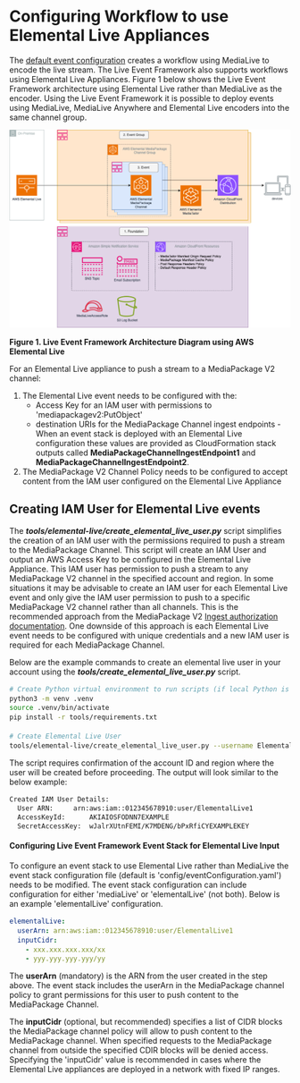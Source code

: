 # Configuring Workflow to use Elemental Live Appliances

The [default event configuration](../../config/default/eventConfiguration.ts) creates a workflow using MediaLive to encode the live stream. The Live Event Framework also supports workflows using Elemental Live Appliances. Figure 1 below shows the Live Event Framework architecture using Elemental Live rather than MediaLive as the encoder. Using the Live Event Framework it is possible to deploy events using MediaLive, MediaLive Anywhere and Elemental Live encoders into the same channel group.

![Live Event Framework Architecture Diagram using AWS Elemental Live](../../resources/ArchitectureDiagram-ElementalLive.png)

**Figure 1. Live Event Framework Architecture Diagram using AWS Elemental Live**

For an Elemental Live appliance to push a stream to a MediaPackage V2 channel:

1. The Elemental Live event needs to be configured with the:
   - Access Key for an IAM user with permissions to 'mediapackagev2:PutObject'
   - destination URIs for the MediaPackage Channel ingest endpoints - When an event stack is deployed with an Elemental Live configuration these values are provided as CloudFormation stack outputs called **MediaPackageChannelIngestEndpoint1** and **MediaPackageChannelIngestEndpoint2**.
2. The MediaPackage V2 Channel Policy needs to be configured to accept content from the IAM user configured on the Elemental Live Appliance

## Creating IAM User for Elemental Live events

The **_tools/elemental-live/create_elemental_live_user.py_** script simplifies the creation of an IAM user with the permissions required to push a stream to the MediaPackage Channel. This script will create an IAM User and output an AWS Access Key to be configured in the Elemental Live Appliance. This IAM user has permission to push a stream to any MediaPackage V2 channel in the specified account and region. In some situations it may be advisable to create an IAM user for each Elemental Live event and only give the IAM user permission to push to a specific MediaPackage V2 channel rather than all channels. This is the recommended approach from the MediaPackage V2 [Ingest authorization documentation](https://docs.aws.amazon.com/mediapackage/latest/userguide/ingest-auth.html). One downside of this approach is each Elemental Live event needs to be configured with unique credentials and a new IAM user is required for each MediaPackage Channel.

Below are the example commands to create an elemental live user in your account using the **_tools/create_elemental_live_user.py_** script.

```bash
# Create Python virtual environment to run scripts (if local Python is not being used)
python3 -m venv .venv
source .venv/bin/activate
pip install -r tools/requirements.txt

# Create Elemental Live User
tools/elemental-live/create_elemental_live_user.py --username ElementalLive1  [--profile AWS_PROFILE] [--region AWS_REGION]
```

The script requires confirmation of the account ID and region where the user will be created before proceeding. The output will look similar to the below example:

```shell
Created IAM User Details:
  User ARN:		arn:aws:iam::012345678910:user/ElementalLive1
  AccessKeyId:		AKIAIOSFODNN7EXAMPLE
  SecretAccessKey:	wJalrXUtnFEMI/K7MDENG/bPxRfiCYEXAMPLEKEY
```

#### Configuring Live Event Framework Event Stack for Elemental Live Input

To configure an event stack to use Elemental Live rather than MediaLive the event stack configuration file (default is 'config/eventConfiguration.yaml') needs to be modified.
The event stack configuration can include configuration for either 'mediaLive' or 'elementalLive' (not both).
Below is an example 'elementalLive' configuration.

```yaml
elementalLive:
  userArn: arn:aws:iam::012345678910:user/ElementalLive1
  inputCidr:
    - xxx.xxx.xxx.xxx/xx
    - yyy.yyy.yyy.yyy/yy
```

The **userArn** (mandatory) is the ARN from the user created in the step above. The event stack includes the userArn in the MediaPackage channel policy to grant permissions for this user to push content to the MediaPackage Channel.

The **inputCidr** (optional, but recommended) specifies a list of CIDR blocks the MediaPackage channel policy will allow to push content to the MediaPackage channel. When specified requests to the MediaPackage channel from outside the specified CDIR blocks will be denied access. Specifying the 'inputCidr' value is recommended in cases where the Elemental Live appliances are deployed in a network with fixed IP ranges.
